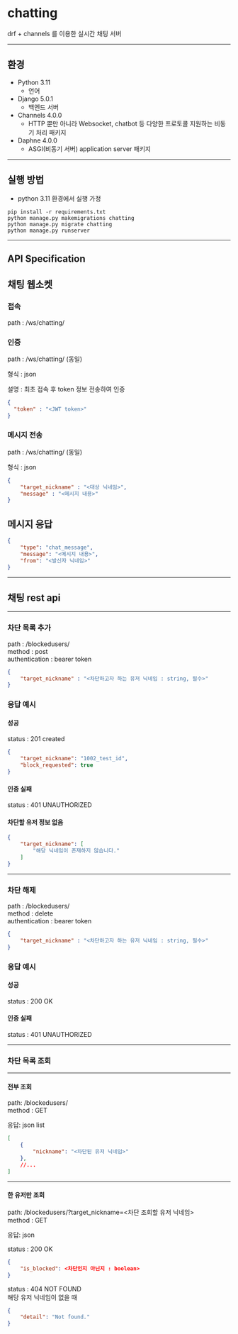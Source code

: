 # chatting
drf + channels 를 이용한 실시간 채팅 서버

---
## 환경

- Python 3.11
    - 언어
- Django 5.0.1
    - 백엔드 서버
- Channels 4.0.0
    - HTTP 뿐만 아니라 Websocket, chatbot 등 다양한 프로토콜 지원하는 비동기 처리 패키지
- Daphne 4.0.0
    - ASGI(비동기 서버) application server 패키지
---

## 실행 방법
- python 3.11 환경에서 실행 가정

```shell
pip install -r requirements.txt
python manage.py makemigrations chatting
python manage.py migrate chatting
python manage.py runserver
```
---
## API Specification

## 채팅 웹소켓
### 접속

path : /ws/chatting/ <br>

### 인증

path : /ws/chatting/ (동일)

형식 : json

설명 : 최초 접속 후 token 정보 전송하여 인증
```json
{
  "token" : "<JWT token>"
}
```

### 메시지 전송

path : /ws/chatting/ (동일)

형식 : json

```json
{
    "target_nickname" : "<대상 닉네임>",
    "message" : "<메시지 내용>"
}
```
## 메시지 응답

```json
{
    "type": "chat_message",
    "message": "<메시지 내용>",
    "from": "<발신자 닉네임>"
}
```

---

## 채팅 rest api

----
### 차단 목록 추가

path : /blockedusers/ <br>
method : post <br>
authentication : bearer token

```json
{
    "target_nickname" : "<차단하고자 하는 유저 닉네임 : string, 필수>"
}
```

### 응답 예시

#### 성공
status : 201 created
```json
{
    "target_nickname": "1002_test_id",
    "block_requested": true
}
```

#### 인증 실패
status : 401 UNAUTHORIZED


#### 차단할 유저 정보 없음

```json
{
    "target_nickname": [
        "해당 닉네임이 존재하지 않습니다."
    ]
}
```
----
### 차단 해제 

path : /blockedusers/ <br>
method : delete <br>
authentication : bearer token

```json
{
    "target_nickname" : "<차단하고자 하는 유저 닉네임 : string, 필수>"
}
```

### 응답 예시

#### 성공
status : 200 OK

#### 인증 실패
status : 401 UNAUTHORIZED

---
### 차단 목록 조회
---
#### 전부 조회
path: /blockedusers/ <br>
method : GET

응답: json list

```json
[
    {
        "nickname": "<차단된 유저 닉네임>"
    },
    //...
]
```
---
#### 한 유저만 조회
path: /blockedusers/?target_nickname=<차단 조회할 유저 닉네임> <br>
method : GET

응답: json <br>

status : 200 OK
```json
{
    "is_blocked": <차단인지 아닌지 : boolean>
}
```

status : 404 NOT FOUND <br>
해당 유저 닉네임이 없을 때
```json
{
    "detail": "Not found."
}
```